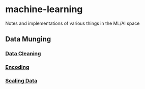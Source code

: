 # machine-learning

Notes and implementations of various things in the ML/AI space

## Data Munging

### [Data Cleaning](./other/data_munging/DATA_CLEANING.md)

### [Encoding](./other/data_munging/ENCODING.md)

### [Scaling Data](./other/data_munging/SCALING.md)
